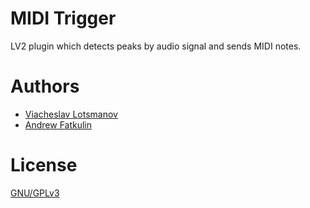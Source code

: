 MIDI Trigger
============

LV2 plugin which detects peaks by audio signal and sends MIDI notes.

Authors
=======

* [Viacheslav Lotsmanov](https://github.com/unclechu)
* [Andrew Fatkulin](https://github.com/ponyloop)

License
=======

[GNU/GPLv3](./LICENSE)
